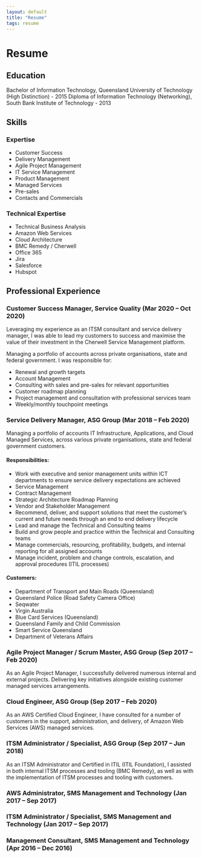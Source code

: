 ```yaml
---
layout: default
title: "Resume"
tags: resume
---
```


# Resume

## Education
Bachelor of Information Technology, Queensland University of Technology (High Distinction) - 2015
Diploma of Information Technology (Networking), South Bank Institute of Technology - 2013

## Skills
### Expertise
- Customer Success
- Delivery Management
- Agile Project Management
- IT Service Management
- Product Management
- Managed Services
- Pre-sales
- Contacts and Commercials

### Technical Expertise
- Technical Business Analysis
- Amazon Web Services
- Cloud Architecture
- BMC Remedy / Cherwell
- Office 365
- Jira
- Salesforce
- Hubspot

## Professional Experience
### Customer Success Manager, Service Quality (Mar 2020 – Oct 2020)
Leveraging my experience as an ITSM consultant and service delivery manager, I was able to lead my customers to success and maximise the value of their investment in the Cherwell Service Management platform.

Managing a portfolio of accounts across private organisations, state and federal government. I was responsible for:
- Renewal and growth targets
- Account Management
- Consulting with sales and pre-sales for relevant opportunities
- Customer roadmap planning
- Project management and consultation with professional services team
- Weekly/monthly touchpoint meetings

### Service Delivery Manager, ASG Group (Mar 2018 – Feb 2020)
Managing a portfolio of accounts IT Infrastructure, Applications, and Cloud Managed Services, across various private organisations, state and federal government customers.

#### Responsibilities:
- Work with executive and senior management units within ICT departments to ensure service delivery expectations are achieved
- Service Management
- Contract Management
- Strategic Architecture Roadmap Planning
- Vendor and Stakeholder Management
- Recommend, deliver, and support solutions that meet the customer’s current and future needs through an end to end delivery lifecycle
- Lead and manage the Technical and Consulting teams
- Build and grow people and practice within the Technical and Consulting teams
- Manage commercials, resourcing, profitability, budgets, and internal reporting for all assigned accounts
- Manage incident, problem and change controls, escalation, and approval procedures (ITIL processes)

#### Customers:
- Department of Transport and Main Roads (Queensland)
- Queensland Police (Road Safety Camera Office)
- Seqwater
- Virgin Australia
- Blue Card Services (Queensland)
- Queensland Family and Child Commission
- Smart Service Queensland
- Department of Veterans Affairs

### Agile Project Manager / Scrum Master, ASG Group (Sep 2017 – Feb 2020)
As an Agile Project Manager, I successfully delivered numerous internal and external projects. Delivering key initiatives alongside existing customer managed services arrangements.

### Cloud Engineer, ASG Group (Sep 2017 – Feb 2020)
As an AWS Certified Cloud Engineer, I have consulted for a number of customers in the support, administration, and delivery, of Amazon Web Services (AWS) managed services.

### ITSM Administrator / Specialist, ASG Group (Sep 2017 – Jun 2018)
As an ITSM Administrator and Certified in ITIL (ITIL Foundation), I assisted in both internal ITSM processes and tooling (BMC Remedy), as well as with the implementation of ITSM processes and tooling with customers.

### AWS Administrator, SMS Management and Technology (Jan 2017 – Sep 2017)

### ITSM Administrator / Specialist, SMS Management and Technology (Jan 2017 – Sep 2017)

### Management Consultant, SMS Management and Technology (Apr 2016 – Dec 2016)

